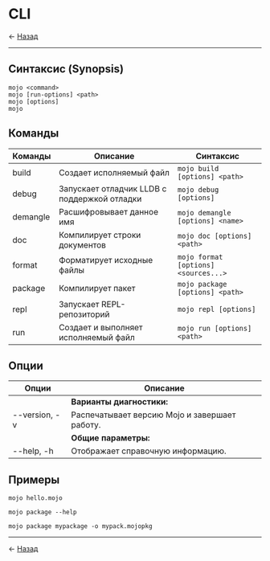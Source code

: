 # CLI

← [Назад][back]

---

## Синтаксис (Synopsis)

```
mojo <command>
mojo [run-options] <path>
mojo [options]
mojo
```

## Команды

| Команды  | Описание                                     | Синтаксис                            |
|----------|----------------------------------------------|--------------------------------------|
| build    | Создает исполняемый файл                     | `mojo build [options] <path>`        |
| debug    | Запускает отладчик LLDB с поддержкой отладки | `mojo debug [options]`               |
| demangle | Расшифровывает данное имя                    | `mojo demangle [options] <name>`     |
| doc      | Компилирует строки документов                | `mojo doc [options] <path>`          |
| format   | Форматирует исходные файлы                   | `mojo format [options] <sources...>` |
| package  | Компилирует пакет                            | `mojo package [options] <path>`      |
| repl     | Запускает REPL-репозиторий                   | `mojo repl [options]`                |
| run      | Создает и выполняет исполняемый файл         | `mojo run [options] <path>`          |

## Опции

| Опции         | Описание                                      |
|---------------|-----------------------------------------------|
|               | **Варианты диагностики:**                     |
| --version, -v | Распечатывает версию Mojo и завершает работу. |
|               | **Общие параметры:**                          |
| --help, -h    | Отображает справочную информацию.             |

## Примеры

```shell
mojo hello.mojo
```

```shell
mojo package --help
```

```shell
mojo package mypackage -o mypack.mojopkg
```

---

← [Назад][back]

[back]: <.> "Назад к оглавлению"